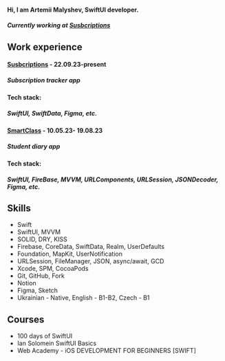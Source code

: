 #### Hi, I am Artemii Malyshev, SwiftUI developer.
##### Currently working at [Susbcriptions](https://github.com/artemiithefrog/Subscriptions)

## Work experience

#### [Susbcriptions](https://github.com/artemiithefrog/Subscriptions) - 22.09.23-present

##### Subscription tracker app

#### Tech stack:
##### SwiftUI, SwiftData, Figma, etc.

#### [SmartClass](https://github.com/iWalletTeam/smartClass) - 10.05.23- 19.08.23

##### Student diary app

#### Tech stack:
##### SwiftUI, FireBase, MVVM, URLComponents, URLSession, JSONDecoder, Figma, etc.

## Skills

- Swift
- SwiftUI, MVVM
- SOLID, DRY, KISS
- Firebase, CoreData, SwiftData, Realm, UserDefaults
- Foundation, MapKit, UserNotification
- URLSession, FileManager, JSON, async/await, GCD
- Xcode, SPM, CocoaPods
- Git, GitHub, Fork
- Notion
- Figma, Sketch
- Ukrainian - Native, English - B1-B2, Czech - B1

## Courses 

- 100 days of SwiftUI
- Ian Solomein SwiftUI Basics
- Web Academy - iOS DEVELOPMENT FOR BEGINNERS [SWIFT]

<!--
**artemiithefrog/artemiithefrog** is a ✨ _special_ ✨ repository because its `README.md` (this file) appears on your GitHub profile.

Here are some ideas to get you started:

- 🔭 I’m currently working on ...
- 🌱 I’m currently learning ...
- 👯 I’m looking to collaborate on ...
- 🤔 I’m looking for help with ...
- 💬 Ask me about ...
- 📫 How to reach me: ...
- 😄 Pronouns: ...
- ⚡ Fun fact: ...
-->
